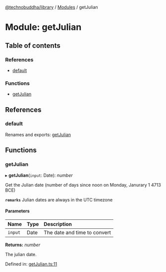 [@technobuddha/library](../../README.md) / [Modules](../Modules.md) / getJulian

# Module: getJulian

## Table of contents

### References

- [default](getjulian.md#default)

### Functions

- [getJulian](getjulian.md#getjulian)

## References

### default

Renames and exports: [getJulian](getjulian.md#getjulian)

## Functions

### getJulian

▸ **getJulian**(`input`: Date): *number*

Get the Julian date (number of days since noon on Monday, Janurary 1 4713 BCE)

**`remarks`** Julian dates are always in the UTC timezone

#### Parameters

| Name | Type | Description |
| :------ | :------ | :------ |
| `input` | Date | The date and time to convert |

**Returns:** *number*

The julian date.

Defined in: [getJulian.ts:11](../../src/getJulian.ts#L11)
